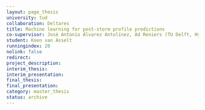 ```yaml
---
layout: page_thesis
university: tud
collaboration: Deltares
title: Machine learning for post-storm profile predictions
co-supervisor: José Antonio Álvarez Antolínez, Ad Reniers (TU Delft, Hydraulic Engineering), Panos Athanasiou, and Robert McCall (Deltares)
student: Koen van Asselt
runningindex: 20
nolink: false
redirect:
project_description:
interim_thesis:
interim_presentation:
final_thesis:
final_presentation:
category: master_thesis
status: archive
---
```

